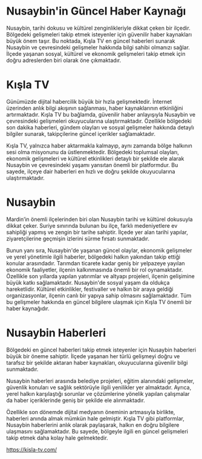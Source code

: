 # Nusaybin'in Güncel Haber Kaynağı
Nusaybin, tarihi dokusu ve kültürel zenginlikleriyle dikkat çeken bir ilçedir. Bölgedeki gelişmeleri takip etmek isteyenler için güvenilir haber kaynakları büyük önem taşır. Bu noktada, Kışla TV en güncel haberleri sunarak Nusaybin ve çevresindeki gelişmeler hakkında bilgi sahibi olmanızı sağlar. İlçede yaşanan sosyal, kültürel ve ekonomik gelişmeleri takip etmek için doğru adreslerden biri olarak öne çıkmaktadır.
# Kışla TV

Günümüzde dijital habercilik büyük bir hızla gelişmektedir. İnternet üzerinden anlık bilgi akışının sağlanması, haber kaynaklarının etkinliğini artırmaktadır. Kışla TV bu bağlamda, güvenilir haber anlayışıyla Nusaybin ve çevresindeki gelişmeleri okuyucularına ulaştırmaktadır. Özellikle bölgedeki son dakika haberleri, gündem olayları ve sosyal gelişmeler hakkında detaylı bilgiler sunarak, takipçilerine güncel içerikler sağlamaktadır.

Kışla TV, yalnızca haber aktarmakla kalmayıp, aynı zamanda bölge halkının sesi olma misyonunu da üstlenmektedir. Bölgedeki toplumsal olayları, ekonomik gelişmeleri ve kültürel etkinlikleri detaylı bir şekilde ele alarak Nusaybin ve çevresindeki yaşamı yansıtan önemli bir platformdur. Bu sayede, ilçeye dair haberleri en hızlı ve doğru şekilde okuyucularına ulaştırmaktadır.

# Nusaybin

Mardin’in önemli ilçelerinden biri olan Nusaybin tarihi ve kültürel dokusuyla dikkat çeker. Suriye sınırında bulunan bu ilçe, farklı medeniyetlere ev sahipliği yapmış ve zengin bir tarihe sahiptir. İlçede yer alan tarihi yapılar, ziyaretçilerine geçmişin izlerini sürme fırsatı sunmaktadır.

Bunun yanı sıra, Nusaybin'de yaşanan güncel olaylar, ekonomik gelişmeler ve yerel yönetimle ilgili haberler, bölgedeki halkın yakından takip ettiği konular arasındadır. Tarımdan ticarete kadar geniş bir yelpazeye yayılan ekonomik faaliyetler, ilçenin kalkınmasında önemli bir rol oynamaktadır. Özellikle son yıllarda yapılan yatırımlar ve altyapı projeleri, ilçenin gelişimine büyük katkı sağlamaktadır.
Nusaybin'de sosyal yaşam da oldukça hareketlidir. Kültürel etkinlikler, festivaller ve halkın bir araya geldiği organizasyonlar, ilçenin canlı bir yapıya sahip olmasını sağlamaktadır. Tüm bu gelişmeler hakkında en güncel bilgilere ulaşmak için Kışla TV önemli bir haber kaynağıdır.

# Nusaybin Haberleri
Bölgedeki en güncel haberleri takip etmek isteyenler için Nusaybin haberleri büyük bir öneme sahiptir. İlçede yaşanan her türlü gelişmeyi doğru ve tarafsız bir şekilde aktaran haber kaynakları, okuyucularına güvenilir bilgi sunmaktadır.

Nusaybin haberleri arasında belediye projeleri, eğitim alanındaki gelişmeler, güvenlik konuları ve sağlık sektörüyle ilgili yenilikler yer almaktadır. Ayrıca, yerel halkın karşılaştığı sorunlar ve çözümlerine yönelik yapılan çalışmalar da haber içeriklerinde geniş bir şekilde ele alınmaktadır.

Özellikle son dönemde dijital medyanın öneminin artmasıyla birlikte, haberleri anında almak mümkün hale gelmiştir. Kışla TV gibi platformlar, Nusaybin haberlerini anlık olarak paylaşarak, halkın en doğru bilgilere ulaşmasını sağlamaktadır. Bu sayede, bölgeyle ilgili en güncel gelişmeleri takip etmek daha kolay hale gelmektedir.

https://kisla-tv.com/
